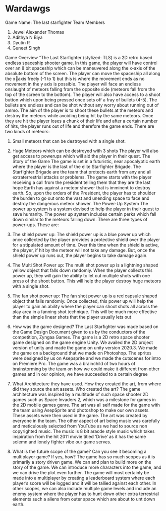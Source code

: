 # Wardawgs
Game Name: The last starfighter
Team Members
1. Jewel Alexander Thomas
2. Adithya N Biya
3. Dyutin R
4. Guneet Singh

Game Overview
“The Last Starfighter (stylized: TLS) is a 2D retro based endless spaceship shooter game. In this 
game, the player will have control over an 8 bit spaceship which can be maneuvered along the 
x-axis of the absolute bottom of the screen. The player can move the spaceship all along the xaxis freely (-1 to 1) but this is where the movement ends as no movement in the y axis is 
possible. 
The player will face an endless onslaught of meteors falling from the opposite side (meteors fall 
from the top of the screen to the bottom). 
The player will also have access to a shoot button which upon being pressed once sets off a fray 
of bullets (4-5). The bullets are endless and can be shot without any worry about running out of 
ammo.
The aim of the player is to shoot these bullets at the meteors and destroy the meteors while 
avoiding being hit by the same meteors. Once they are hit the player loses a chunk of their life 
and after a certain number of hits, the player runs out of life and therefore the game ends.
There are two kinds of meteors: 
1. Small meteors that can be destroyed with a single shot.
2. Huge Meteors which can be destroyed with 3 shots
The player will also get access to powerups which will aid the player in their quest. 
The Story of the Game
The game is set in a futuristic, near apocalyptic earth where the player is the last of the elite 
Starfighter Brigade. The Starfighter Brigade are the team that protects earth from any and all 
extraterrestrial attacks or problems. 
The game starts with the player receiving a call from the president telling them that they are 
the last hope Earth has against a meteor shower that is imminent to destroy earth. 
So, upon the orders of the President, the player has to shoulder the burden to go out onto the 
vast and unending space to face and destroy the dangerous meteor shower. 
The Power-Up System
The power up system is a system devised to help the player in their quest to save humanity. 
The power up system includes certain perks which fall down similar to the meteors falling 
down. There are three types of power-ups. These are:
1. The shield power up: The shield power up is a blue power up which once collected by 
the player provides a protective shield over the player for a stipulated amount of time. 
Over this time when the shield is active, the player, if hit by the meteor will not take any 
damage. But, once the shield power up runs out, the player begins to take damage 
again.
2. The Multi Shot Power up: The multi shot power up is a lightning shaped yellow object 
that falls down randomly. When the player collects this power up, they will gain the 
ability to let out multiple shots with one press of the shoot button. This will help the 
player destroy huge meteors with a single shot.
3. The fan shot power up: The fan shot power up is a red capsule shaped object that falls 
randomly. Once collected, this power up will help the player to gain an ability where the 
player can shoot shots all across the play area in a fanning shot technique. This will be 
much more effective than the simple linear shots that the player usually lets out

1. How was the game designed?
The Last Starfighter was made based on the Game Design Document given to us by the 
conductors of the competition, Zyngaa Games. The game is a 2D retro space shooter game 
designed on the game engine Unity. We availed the 2D project version of unity and made the 
game on unity version 2020.3. We made the game on a background that we made on 
Photoshop. The sprites were designed by us on Asepsprite and we made the cutscenes for intro 
on Premiere Pro. The game was a brainchild of two hours of brainstorming by the team on how 
we could make it different from other games and in our opinion, we have succeeded to a 
certain degree

2. What Architecture they have used. How they created the art, from where did they 
source the art assets. Who created the art?
The game architecture was inspired by a multitude of such space shooter 2D games such as 
Space Invaders 2, which was a milestone for games in the 2D mobile games genre. The art was 
all self made for the game with the team using AsepSprite and photoshop to make our own 
assets. These assets were then used in the game.
The art was created by everyone in the team. The other aspect of art being music was carefully 
and meticulously selected from YouTube as we had to source non copyrighted music. The music 
is 8 bit aracde style music which takes inspiration from the hit 2011 movie titled ‘Drive’ as it has 
the same solemn and lonely fighter vibe our game serves.

3. What is the future scope of the game? Can you see it becoming a multiplayer game? If 
yes, how?
The game has so much scopes as it is primarily a story driven game. We can and plan to build 
more on the story of the game. We can introduce more characters into the game, and we can 
drive the plot even further. The game will most certainly be made into a multiplayer by creating 
a leaderboard system where each player’s score will be logged and it will be tallied against each 
other. 
In other scopes, we can also include multiple game levels and include an enemy system where 
the player has to hunt down other extra terrestrial elements such a aliens from outer space 
which are about to unt down earth. 
